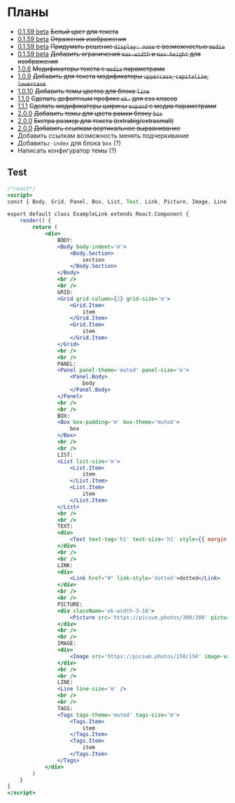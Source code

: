 [changelog]: changelog/

# Планы

- [0.1.59 beta][changelog] ~~Белый цвет для текста~~
- [0.1.59 beta][changelog] ~~Отражения изображения~~
- [0.1.59 beta][changelog] ~~Придумать решение `display: none` с возможностью `media`~~
- [0.1.59 beta][changelog] ~~Добавить ограничения `max-width` и `max-height` для изображения~~
- [1.0.6][changelog] ~~Модификаторы текста с `media` параметрами~~
- [1.0.9][changelog] ~~Добавить для текста модификаторы `uppercase`, `capitalize`, `lowercase`~~
- [1.0.10][changelog] ~~Добавить темы цветов для блока `line`~~
- [1.1.0][changelog] ~~Сделать дефолтным префикс `ek-` для css класов~~
- [1.1.1][changelog] ~~Сделать модификаторы ширины `expand` с медиа параметрами~~
- [2.0.0][changelog] ~~Добавить темы для цвета рамки блоку `box`~~
- [2.0.0][changelog] ~~Екстра размер для текста (extrabig/extrasmall)~~
- [2.0.0][changelog] ~~Добавить ссылкам вертикальное выравнивание~~
- Добавить ссылкам возможность менять подчеркивание
- Добавить`z-index` для блока `box` (?)
- Написать конфигуратор темы (?)


## Test

```jsx
/*react*/
<script>
const { Body, Grid, Panel, Box, List, Text, Link, Picture, Image, Line, Tags } = EvoKit;

export default class ExampleLink extends React.Component {
    render() {
        return (
            <div>
                BODY:
                <Body body-indent='m'>
                    <Body.Section>
                        section
                    </Body.Section>
                </Body>
                <br />
                <br />
                GRID:
                <Grid grid-column={2} grid-size='m'>
                    <Grid.Item>
                        item
                    </Grid.Item>
                    <Grid.Item>
                        item
                    </Grid.Item>
                </Grid>
                <br />
                <br />
                PANEL:
                <Panel panel-theme='muted' panel-size='m'>
                    <Panel.Body>
                        body
                    </Panel.Body>
                </Panel>
                <br />
                <br />
                BOX:
                <Box box-padding='m' box-theme='muted'>
                    box
                </Box>
                <br />
                <br />
                LIST:
                <List list-size='m'>
                    <List.Item>
                        item
                    </List.Item>
                    <List.Item>
                        item
                    </List.Item>
                </List>
                <br />
                <br />
                TEXT:
                <div>
                    <Text text-tag='h1' text-size='h1' style={{ margin: 0 }}>H1</Text>
                </div>
                <br />
                <br />
                LINK:
                <div>
                    <Link href="#" link-style='dotted'>dotted</Link>
                </div>
                <br />
                <br />
                PICTURE:
                <div className='ek-width-3-10'>
                    <Picture src='https://picsum.photos/300/300' picture-style='round' />
                </div>
                <br />
                <br />
                IMAGE:
                <div>
                    <Image src='https://picsum.photos/150/150' image-valign='top' />
                </div>
                <br />
                <br />
                LINE:
                <Line line-size='m' />
                <br />
                <br />
                TAGS:
                <Tags tags-theme='muted' tags-size='m'>
                    <Tags.Item>
                        item
                    </Tags.Item>
                    <Tags.Item>
                        item
                    </Tags.Item>
                </Tags>
            </div>
        )
    }
}
</script>
```
